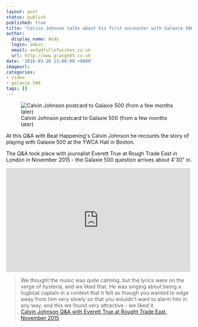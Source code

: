 ```yaml
---
layout: post
status: publish
published: true
title: "Calvin Johnson talks about his first encounter with Galaxie 500"
author:
  display_name: Andy
  login: admin
  email: andy@fullofwishes.co.uk
  url: http://www.grange85.co.uk
date: '2016-03-10 23:00:00 +0000'
imageurl:
categories:
- video
- galaxie 500
tags: []
---
```

<figure class="caption aligncenter"><img src="https://media.fullofwishes.co.uk/01-galaxie_500/pictures/calvin-johnson-postcard-to-galaxie-500.jpg" alt="Calvin Johnson postcard to Galaxie 500 (from a few months later)" /><figcaption class="caption-text">Calvin Johnson postcard to Galaxie 500 (from a few months later)</figcaption></figure>

<p class="lead">At this Q&A with Beat Happening's Calvin Johnson he recounts the story of playing with Galaxie 500 at the YWCA Hall in Boston.</p>

<p>The Q&A took place with journalist Everett True at Rough Trade East in London in November 2015 - the Galaxie 500 question arrives about 4'30" in.</p>
<iframe src="https://player.vimeo.com/video/156263092?byline=0&portrait=0" width="500" height="281" frameborder="0" webkitallowfullscreen mozallowfullscreen allowfullscreen></iframe>

<blockquote>
We thought the music was quite calming, but the lyrics were on the verge of hysteria, and we liked that. He was singing about being a tugboat captain in a context that it felt as though you wanted to edge away from him very slowly so that you wouldn't want to alarm him in any way, and this we found very attractive - we liked it.
<footer><a href="https://vimeo.com/156263092">Calvin Johnson Q&A with Everett True at Rought Trade East, November 2015</a></footer>
</blockquote>
